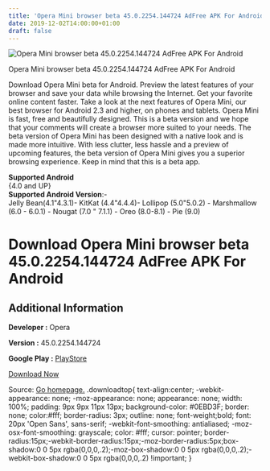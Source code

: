 ```yaml
---
title: 'Opera Mini browser beta 45.0.2254.144724 AdFree APK For Android'
date: 2019-12-02T14:00:00+01:00
draft: false
---
```


![Opera Mini browser beta 45.0.2254.144724 AdFree APK For Android](https://i0.wp.com/apkhome.net/wp-content/uploads/2019/12/Opera-Mini-browser-beta-45.0.2254.144724-AdFree.png "Opera Mini browser beta 45.0.2254.144724 AdFree APK For Android")

  

Opera Mini browser beta 45.0.2254.144724 AdFree APK For Android

Download Opera Mini beta for Android. Preview the latest features of your browser and save your data while browsing the Internet. Get your favorite online content faster. Take a look at the next features of Opera Mini, our best browser for Android 2.3 and higher, on phones and tablets. Opera Mini is fast, free and beautifully designed. This is a beta version and we hope that your comments will create a browser more suited to your needs. The beta version of Opera Mini has been designed with a native look and is made more intuitive. With less clutter, less hassle and a preview of upcoming features, the beta version of Opera Mini gives you a superior browsing experience. Keep in mind that this is a beta app.

**Supported Android**  
{4.0 and UP}  
**Supported Android Version**:-  
Jelly Bean(4.1"4.3.1)- KitKat (4.4"4.4.4)- Lollipop (5.0"5.0.2) - Marshmallow (6.0 - 6.0.1) - Nougat (7.0 " 7.1.1) - Oreo (8.0-8.1) - Pie (9.0)

Download Opera Mini browser beta 45.0.2254.144724 AdFree APK For Android
========================================================================

Additional Information
----------------------

**Developer :** Opera

**Version :** 45.0.2254.144724

**Google Play :** [PlayStore](https://play.google.com/store/apps/details?id=com.opera.mini.native.beta)

  

[Download Now](https://store4app.co/post/opera-mini-browser-beta-45-0-2254-144724-adfree-apk-for-android_1575214358)

  
Source: [Go homepage.](https://store4app.co/post/opera-mini-browser-beta-45-0-2254-144724-adfree-apk-for-android_1575214358) .downloadtop{ text-align:center; -webkit-appearance: none; -moz-appearance: none; appearance: none; width: 100%; padding: 9px 9px 11px 13px; background-color: #0EBD3F; border: none; color:#fff; border-radius: 3px; outline: none; font-weight;bold; font: 20px 'Open Sans', sans-serif; -webkit-font-smoothing: antialiased; -moz-osx-font-smoothing: grayscale; color: #fff; cursor: pointer; border-radius:15px;-webkit-border-radius:15px;-moz-border-radius:5px;box-shadow:0 0 5px rgba(0,0,0,.2);-moz-box-shadow:0 0 5px rgba(0,0,0,.2);-webkit-box-shadow:0 0 5px rgba(0,0,0,.2) !important; }